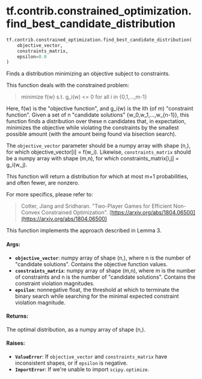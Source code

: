 <div itemscope itemtype="http://developers.google.com/ReferenceObject">
<meta itemprop="name" content="tf.contrib.constrained_optimization.find_best_candidate_distribution" />
<meta itemprop="path" content="Stable" />
</div>

# tf.contrib.constrained_optimization.find_best_candidate_distribution

``` python
tf.contrib.constrained_optimization.find_best_candidate_distribution(
    objective_vector,
    constraints_matrix,
    epsilon=0.0
)
```

Finds a distribution minimizing an objective subject to constraints.

This function deals with the constrained problem:

> minimize f(w)
> s.t. g_i(w) <= 0 for all i in {0,1,...,m-1}

Here, f(w) is the "objective function", and g_i(w) is the ith (of m)
"constraint function". Given a set of n "candidate solutions"
{w_0,w_1,...,w_{n-1}}, this function finds a distribution over these n
candidates that, in expectation, minimizes the objective while violating
the constraints by the smallest possible amount (with the amount being found
via bisection search).

The `objective_vector` parameter should be a numpy array with shape (n,), for
which objective_vector[i] = f(w_i). Likewise, `constraints_matrix` should be a
numpy array with shape (m,n), for which constraints_matrix[i,j] = g_i(w_j).

This function will return a distribution for which at most m+1 probabilities,
and often fewer, are nonzero.

For more specifics, please refer to:

> Cotter, Jiang and Sridharan. "Two-Player Games for Efficient Non-Convex
> Constrained Optimization".
> [https://arxiv.org/abs/1804.06500](https://arxiv.org/abs/1804.06500)

This function implements the approach described in Lemma 3.

#### Args:

* <b>`objective_vector`</b>: numpy array of shape (n,), where n is the number of
    "candidate solutions". Contains the objective function values.
* <b>`constraints_matrix`</b>: numpy array of shape (m,n), where m is the number of
    constraints and n is the number of "candidate solutions". Contains the
    constraint violation magnitudes.
* <b>`epsilon`</b>: nonnegative float, the threshold at which to terminate the binary
    search while searching for the minimal expected constraint violation
    magnitude.


#### Returns:

The optimal distribution, as a numpy array of shape (n,).


#### Raises:

* <b>`ValueError`</b>: If `objective_vector` and `constraints_matrix` have inconsistent
    shapes, or if `epsilon` is negative.
* <b>`ImportError`</b>: If we're unable to import `scipy.optimize`.